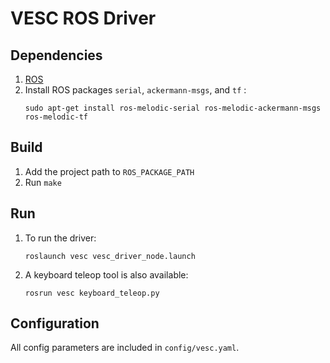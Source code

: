 # VESC ROS Driver

## Dependencies
1. [ROS](http://wiki.ros.org/ROS/Installation)
2. Install ROS packages `serial`, `ackermann-msgs`, and `tf` :
    ```
    sudo apt-get install ros-melodic-serial ros-melodic-ackermann-msgs ros-melodic-tf
    ```

## Build
1. Add the project path to `ROS_PACKAGE_PATH`
1. Run `make`

## Run
1. To run the driver:
    ```
    roslaunch vesc vesc_driver_node.launch
    ```
1. A keyboard teleop tool is also available:
    ```
    rosrun vesc keyboard_teleop.py
    ```

## Configuration
All config parameters are included in `config/vesc.yaml`.
